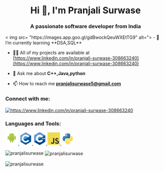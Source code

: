 <h1 align="center">Hi 👋, I'm Pranjali Surwase</h1>
<h3 align="center">A passionate software developer from India</h3>
< img src= "https://images.app.goo.gl/gdBwockQeuWXEtTG9" alt=">
- 🌱 I’m currently learning **DSA,SQL**

- 👨‍💻 All of my projects are available at [https://www.linkedin.com/in/pranjali-surwase-308663240](https://www.linkedin.com/in/pranjali-surwase-308663240)

- 💬 Ask me about **C++,Java,python**

- 📫 How to reach me **pranjalisurwase5@gmail.com**

<h3 align="left">Connect with me:</h3>
<p align="left">
<a href="https://linkedin.com/in/https://www.linkedin.com/in/pranjali-surwase-308663240" target="blank"><img align="center" src="https://raw.githubusercontent.com/rahuldkjain/github-profile-readme-generator/master/src/images/icons/Social/linked-in-alt.svg" alt="https://www.linkedin.com/in/pranjali-surwase-308663240" height="30" width="40" /></a>
</p>

<h3 align="left">Languages and Tools:</h3>
<p align="left"> <a href="https://developer.android.com" target="_blank" rel="noreferrer"> <img src="https://raw.githubusercontent.com/devicons/devicon/master/icons/android/android-original-wordmark.svg" alt="android" width="40" height="40"/> </a> <a href="https://www.cprogramming.com/" target="_blank" rel="noreferrer"> <img src="https://raw.githubusercontent.com/devicons/devicon/master/icons/c/c-original.svg" alt="c" width="40" height="40"/> </a> <a href="https://www.w3schools.com/cpp/" target="_blank" rel="noreferrer"> <img src="https://raw.githubusercontent.com/devicons/devicon/master/icons/cplusplus/cplusplus-original.svg" alt="cplusplus" width="40" height="40"/> </a> <a href="https://developer.mozilla.org/en-US/docs/Web/JavaScript" target="_blank" rel="noreferrer"> <img src="https://raw.githubusercontent.com/devicons/devicon/master/icons/javascript/javascript-original.svg" alt="javascript" width="40" height="40"/> </a> <a href="https://www.python.org" target="_blank" rel="noreferrer"> <img src="https://raw.githubusercontent.com/devicons/devicon/master/icons/python/python-original.svg" alt="python" width="40" height="40"/> </a> </p>

<p><img align="left" src="https://github-readme-stats.vercel.app/api/top-langs?username=pranjalisurwase&show_icons=true&locale=en&layout=compact" alt="pranjalisurwase" /></p>

<p>&nbsp;<img align="center" src="https://github-readme-stats.vercel.app/api?username=pranjalisurwase&show_icons=true&locale=en" alt="pranjalisurwase" /></p>

<p><img align="center" src="https://github-readme-streak-stats.herokuapp.com/?user=pranjalisurwase&" alt="pranjalisurwase" /></p>
